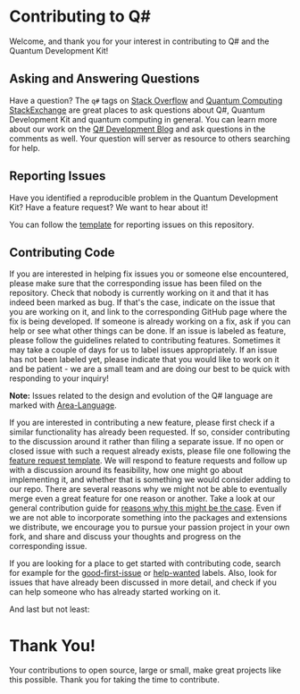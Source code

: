 # Contributing to Q#

Welcome, and thank you for your interest in contributing to Q# and the Quantum Development Kit!

## Asking and Answering Questions

Have a question? The `q#` tags on [Stack Overflow](https://stackoverflow.com/questions/tagged/q%23) and [Quantum Computing StackExchange](https://quantumcomputing.stackexchange.com/questions/tagged/q%23) are great places to ask questions about Q#, Quantum Development Kit and quantum computing in general.
You can learn more about our work on the [Q# Development Blog](https://devblogs.microsoft.com/qsharp/) and ask questions in the comments as well.
Your question will server as resource to others searching for help.

## Reporting Issues

Have you identified a reproducible problem in the Quantum Development Kit?
Have a feature request?
We want to hear about it!

You can follow the [template](https://github.com/microsoft/qsharp/issues/new?assignees=&labels=bug&template=bug_report.md&title=) for reporting issues on this repository.

## Contributing Code

If you are interested in helping fix issues you or someone else encountered,
please make sure that the corresponding issue has been filed on the repository.
Check that nobody is currently working on it and that it has indeed been marked as bug.
If that's the case, indicate on the issue that you are working on it,
and link to the corresponding GitHub page where the fix is being developed.
If someone is already working on a fix, ask if you can help or see what other things can be done.
If an issue is labeled as feature, please follow the guidelines related to contributing features.
Sometimes it may take a couple of days for us to label issues appropriately.
If an issue has not been labeled yet, please indicate that you would like to work on it and be patient -
we are a small team and are doing our best to be quick with responding to your inquiry!

**Note:**
Issues related to the design and evolution of the Q# language are marked with
[Area-Language](https://github.com/microsoft/qsharp/issues?q=is%3Aissue+is%3Aopen+label%3AArea-Language).

If you are interested in contributing a new feature,
please first check if a similar functionality has already been requested.
If so, consider contributing to the discussion around it rather than filing a separate issue.
If no open or closed issue with such a request already exists,
please file one following the [feature request template](https://github.com/microsoft/qsharp/issues/new?assignees=&labels=feature&template=feature_request.md&title=).
We will respond to feature requests and follow up with a discussion around its feasibility,
how one might go about implementing it, and whether that is something we would consider adding to our repo.
There are several reasons why we might not be able to eventually merge even a great feature for one reason or another.
Take a look at our general contribution guide for [reasons why this might be the case](https://docs.microsoft.com/azure/quantum/contributing-code#when-a-pull-request-is-rejected).
Even if we are not able to incorporate something into the packages and extensions we distribute,
we encourage you to pursue your passion project in your own fork,
and share and discuss your thoughts and progress on the corresponding issue.

If you are looking for a place to get started with contributing code,
search for example for the [good-first-issue](https://github.com/microsoft/qsharp/labels/good%20first%20issue) or [help-wanted](https://github.com/microsoft/qsharp/labels/help%20wanted) labels.
Also, look for issues that have already been discussed in more detail,
and check if you can help someone who has already started working on it.

And last but not least:

# Thank You!

Your contributions to open source, large or small, make great projects like this possible.
Thank you for taking the time to contribute.
